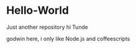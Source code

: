 # Hello-World
Just another repository
hi Tunde 

godwin here, i only like Node.js and coffeescripts 
